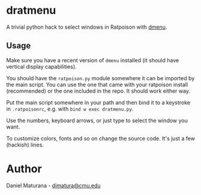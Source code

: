 dratmenu
========

A trivial python hack to select windows in Ratpoison with [dmenu](http://tools.suckless.org/dmenu/).

Usage
-----

Make sure you have a recent version of `dmenu` installed (it should have vertical
display capabilities).

You should have the `ratpoison.py` module somewhere it can be imported by the
main script. You can use the one that came with your ratpoison install (recommended)
or the one included in the repo. It should work either way.

Put the main script somewhere in your path and then bind it to a keystroke in
`.ratpoisonrc`, e.g. with `bind w exec dratmenu.py`. 

Use the numbers, keyboard arrows, or just type to select the window you want.

To customize colors, fonts and so on change the source code. It's just a few (hackish) lines.

Author
======

Daniel Maturana - dimatura@cmu.edu
